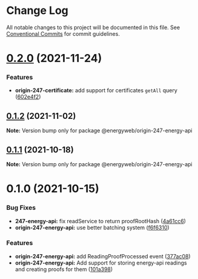 # Change Log

All notable changes to this project will be documented in this file.
See [Conventional Commits](https://conventionalcommits.org) for commit guidelines.

# [0.2.0](https://github.com/energywebfoundation/origin-247-sdk/compare/@energyweb/origin-247-energy-api@0.1.2...@energyweb/origin-247-energy-api@0.2.0) (2021-11-24)


### Features

* **origin-247-certificate:** add support for certificates `getAll` query ([602e4f2](https://github.com/energywebfoundation/origin-247-sdk/commit/602e4f257b2af610cf56263b55cc43090085d7e3))





## [0.1.2](https://github.com/energywebfoundation/origin-247-sdk/compare/@energyweb/origin-247-energy-api@0.1.1...@energyweb/origin-247-energy-api@0.1.2) (2021-11-02)

**Note:** Version bump only for package @energyweb/origin-247-energy-api





## [0.1.1](https://github.com/energywebfoundation/origin-247-sdk/compare/@energyweb/origin-247-energy-api@0.1.0...@energyweb/origin-247-energy-api@0.1.1) (2021-10-18)

**Note:** Version bump only for package @energyweb/origin-247-energy-api





# 0.1.0 (2021-10-15)


### Bug Fixes

* **247-energy-api:** fix readService to return proofRootHash ([4a61cc6](https://github.com/energywebfoundation/origin-247-sdk/commit/4a61cc68d9d58813c9baa4b8fcfab17755e8fe67))
* **origin-247-energy-api:** use better batching system ([f6f6310](https://github.com/energywebfoundation/origin-247-sdk/commit/f6f63104e839a732d9238a663c591d4912194e1e))


### Features

* **origin-247-energy-api:** add ReadingProofProcessed event ([377ac08](https://github.com/energywebfoundation/origin-247-sdk/commit/377ac08d525d6fcd123afabedd1ea1f8edd8b18a))
* **origin-247-energy-api:** Add support for storing energy-api readings and creating proofs for them ([101a398](https://github.com/energywebfoundation/origin-247-sdk/commit/101a39818d4e36d8a6a3c5de3db392bbe95e85dc))
